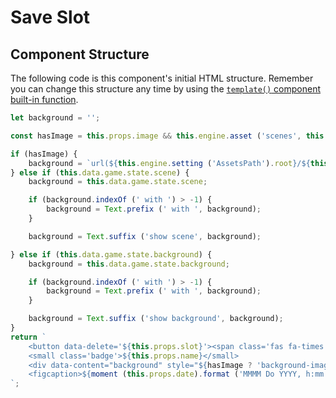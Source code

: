 # Save Slot

## Component Structure

The following code is this component's initial HTML structure. Remember you can change this structure any time by using the [`template()` component built-in function](../building-blocks/components/built-in-functions.md#get-or-modify-the-html-structure).

```javascript
let background = '';

const hasImage = this.props.image && this.engine.asset ('scenes', this.props.image);

if (hasImage) {
	background = `url(${this.engine.setting ('AssetsPath').root}/${this.engine.setting ('AssetsPath').scenes}/${this.engine.asset ('scenes', this.props.image)})`;
} else if (this.data.game.state.scene) {
	background = this.data.game.state.scene;

	if (background.indexOf (' with ') > -1) {
		background = Text.prefix (' with ', background);
	}

	background = Text.suffix ('show scene', background);

} else if (this.data.game.state.background) {
	background = this.data.game.state.background;

	if (background.indexOf (' with ') > -1) {
		background = Text.prefix (' with ', background);
	}

	background = Text.suffix ('show background', background);
}
return `
	<button data-delete='${this.props.slot}'><span class='fas fa-times'></span></button>
	<small class='badge'>${this.props.name}</small>
	<div data-content="background" style="${hasImage ? 'background-image' : 'background'}: ${background}"></div>
	<figcaption>${moment (this.props.date).format ('MMMM Do YYYY, h:mm:ss a')}</figcaption>
`;
```



